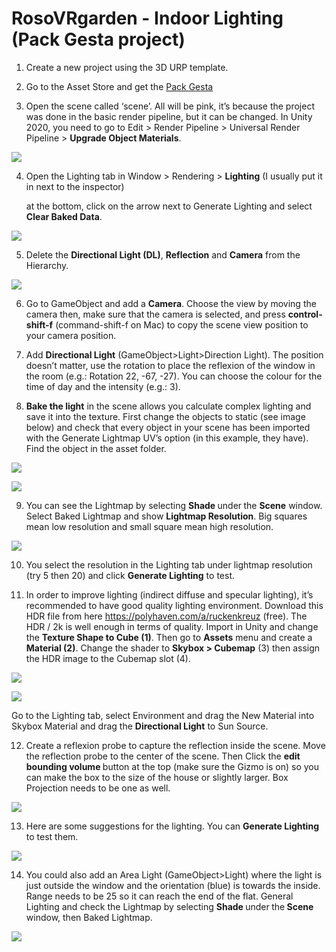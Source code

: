 # RosoVRgarden - Indoor Lighting (Pack Gesta project)

1. Create a new project using the 3D URP template.<span class="Apple-converted-space"> </span></p>

2. Go to the Asset Store and get the [Pack Gesta](https://assetstore.unity.com/packages/3d/props/furniture/pack-gesta-furniture-1-28237?aid=1011ld79j&amp;utm_campaign=unity_affiliate&amp;utm_medium=affiliate&amp;utm_source=partnerize-linkmaker">https://assetstore.unity.com/packages/3d/props/furniture/pack-gesta-furniture-1-28237?aid=1011ld79j&amp;utm_campaign=unity_affiliate&amp;utm_medium=affiliate&amp;utm_source=partnerize-linkmaker)

3. Open the scene called ‘scene’. All will be pink, it’s because the project was done in the basic render pipeline, but it can be changed. In Unity 2020, you need to go to Edit &gt; Render Pipeline &gt; Universal Render Pipeline &gt; <b>Upgrade Object Materials</b>.</p>

<p align="left"><img src="images/indoor01.jpg"/></p>

4. Open the Lighting tab in Window &gt; Rendering &gt; <b>Lighting</b> (I usually put it in next to the inspector)</p>
at the bottom, click on the arrow next to Generate Lighting and select <b>Clear Baked Data</b>.</p>

<p align="left"><img src="images/indoor02.jpg"/></p>

5. Delete the <b>Directional Light (DL)</b>, <b>Reflection</b> and <b>Camera</b> from the Hierarchy.<span class="Apple-converted-space"> </span></p>

<p align="left"><img src="images/indoor03.jpg"/></p>

6. Go to GameObject and add a <b>Camera</b>. Choose the view by moving the camera then, make sure that the camera is selected, and press <b>control-shift-f</b> (command-shift-f on Mac) to copy the scene view position to your camera position.</p>

7. Add <b>Directional Light</b> (GameObject&gt;Light&gt;Direction Light). The position doesn’t matter, use the rotation to place the reflexion of the window in the room (e.g.: Rotation 22, -67, -27). You can choose the colour for the time of day and the intensity (e.g.: 3).<span class="Apple-converted-space"> </span></p>

8. <b>Bake the light</b> in the scene allows you calculate complex lighting and save it into the texture. First change the objects to static (see image below) and check that every object in your scene has been imported with the Generate Lightmap UV’s option (in this example, they have). Find the object in the asset folder.

<p align="left"><img src="images/indoor04.jpg"/></p>
<p align="left"><img src="images/indoor05.jpg"/></p>


9. You can see the Lightmap by selecting <b>Shade </b>under<b> </b>the <b>Scene</b> window. Select Baked Lightmap and show <b>Lightmap Resolution</b>. Big squares mean low resolution and small square mean high resolution.

<p align="left"><img src="images/indoor05A.jpg"/></p>

10. You select the resolution in the Lighting tab under lightmap resolution (try 5 then 20) and click <b>Generate Lighting</b> to test.<span class="Apple-converted-space"> </span></p>

11. In order to improve lighting (indirect diffuse and specular lighting), it’s recommended to have good quality lighting environment. Download this HDR file from here <a href="https://polyhaven.com/a/ruckenkreuz"><span class="s2">https://polyhaven.com/a/ruckenkreuz</span></a> (free). The HDR / 2k is well enough in terms of quality. Import in Unity and change the <b>Texture Shape to Cube (1)</b>. Then go to <b>Assets</b> menu and create a <b>Material (2)</b>. Change the shader to <b>Skybox &gt; Cubemap</b> (3) then assign the HDR image to the Cubemap slot (4).

<p align="left"><img src="images/indoor05B.jpg"/></p>
<p align="left"><img src="images/indoor05C.jpg"/></p>

Go to the Lighting tab, select Environment and drag the New Material into Skybox Material and drag the <b>Directional Light</b> to Sun Source.

12. Create a reflexion probe to capture the reflection inside the scene. Move the reflection probe to the center of the scene. Then Click the <b>edit bounding volume </b>button at the top (make sure the Gizmo is on) so you can make the box to the size of the house or slightly larger. Box Projection needs to be one as well.

<p align="left"><img src="images/indoor06.jpg"/></p>

13. Here are some suggestions for the lighting. You can <b>Generate Lighting</b> to test them.

<p align="left"><img src="images/indoor07.jpg"/></p>

14. You could also add an Area Light (GameObject&gt;Light) where the light is just outside the window and the orientation (blue) is towards the inside. Range needs to be 25 so it can reach the end of the flat. General Lighting and check the Lightmap by selecting <b>Shade </b>under<b> </b>the<b> Scene </b>window, then Baked Lightmap.

<p align="left"><img src="images/indoor08.jpg"/></p>
